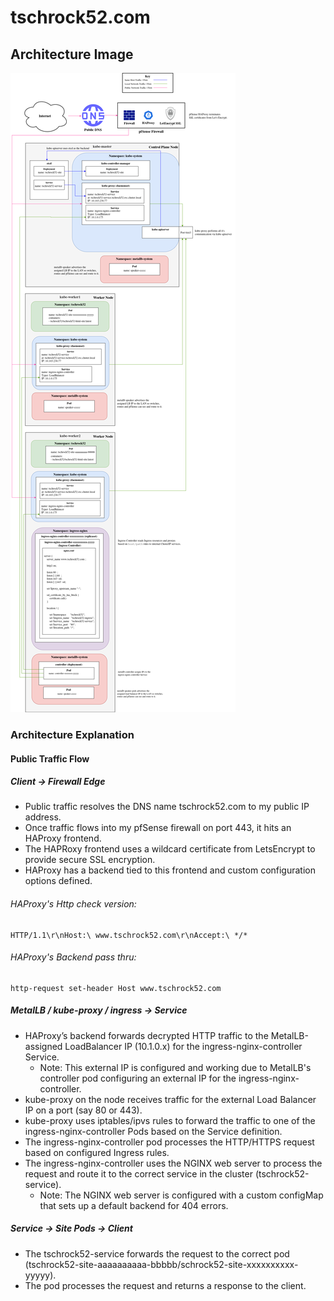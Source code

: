# tschrock52.com

## Architecture Image
![Site Architecture](/html/images/architecture_site.png)

### Architecture Explanation
#### Public Traffic Flow
##### Client -> Firewall Edge
 - Public traffic resolves the DNS name tschrock52.com to my public IP address.
 - Once traffic flows into my pfSense firewall on port 443, it hits an HAProxy frontend.
 - The HAPRoxy frontend uses a wildcard certificate from LetsEncrypt to provide secure SSL encryption.
 - HAProxy has a backend tied to this frontend and custom configuration options defined.

###### HAProxy's Http check version:
```
HTTP/1.1\r\nHost:\ www.tschrock52.com\r\nAccept:\ */*
```
###### HAProxy's Backend pass thru:
```
http-request set-header Host www.tschrock52.com
```
##### MetalLB / kube-proxy / ingress -> Service
 - HAProxy’s backend forwards decrypted HTTP traffic to the MetalLB-assigned LoadBalancer IP (10.1.0.x) for the ingress-nginx-controller Service.
   - Note: This external IP is configured and working due to MetalLB's controller pod configuring an external IP for the ingress-nginx-controller.
 - kube-proxy on the node receives traffic for the external Load Balancer IP on a port (say 80 or 443).
 - kube-proxy uses iptables/ipvs rules to forward the traffic to one of the ingress-nginx-controller Pods based on the Service definition.
 - The ingress-nginx-controller pod processes the HTTP/HTTPS request based on configured Ingress rules.
 - The ingress-nginx-controller uses the NGINX web server to process the request and route it to the correct service in the cluster (tschrock52-service).
   - Note: The NGINX web server is configured with a custom configMap that sets up a default backend for 404 errors.
##### Service -> Site Pods -> Client
 - The tschrock52-service forwards the request to the correct pod (tschrock52-site-aaaaaaaaaa-bbbbb/schrock52-site-xxxxxxxxxx-yyyyy).
 - The pod processes the request and returns a response to the client.
